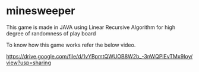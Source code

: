# minesweeper
This game is made in JAVA using Linear Recursive Algorithm for high degree of randomness of play board


To know how this game works refer the below video.

https://drive.google.com/file/d/1vYBpmtQWUOB8W2b_-3nWQPlEvTMx9Ioy/view?usp=sharing
